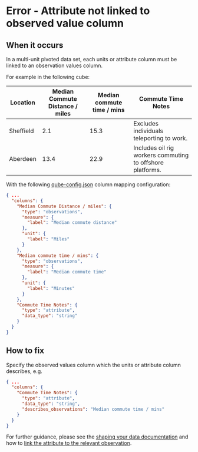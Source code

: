 # Error - Attribute not linked to observed value column

## When it occurs

In a multi-unit pivoted data set, each units or attribute column must be linked to an observation values column.

For example in the following cube:

| Location  | Median Commute Distance / miles | Median commute time / mins | Commute Time Notes                                        |
|-----------|---------------------------------|----------------------------|-----------------------------------------------------------|
| Sheffield | 2.1                             | 15.3                       | Excludes individuals teleporting to work.                 |
| Aberdeen  | 13.4                            | 22.9                       | Includes oil rig workers commuting to offshore platforms. |

With the following [qube-config.json](../../configuration/qube-config.md) column mapping configuration:

```json
{ ...
  "columns": {
    "Median Commute Distance / miles": {
      "type": "observations",
      "measure": {
        "label": "Median commute distance"
      },
      "unit": {
        "label": "Miles"
      }
    },
    "Median commute time / mins": {
      "type": "observations",
      "measure": {
        "label": "Median commute time"
      },
      "unit": {
        "label": "Minutes"
      }
    },
    "Commute Time Notes": {
      "type": "attribute",
      "data_type": "string"
    }
  }
}
```

## How to fix

Specify the observed values column which the units or attribute column describes, e.g.

```json
{ ...
  "columns": {
    "Commute Time Notes": {
      "type": "attribute",
      "data_type": "string",
      "describes_observations": "Median commute time / mins"
    }
  }
}
```

For further guidance, please see the [shaping your data documentation](../../shape-data/pivoted-shape.md) and how to [link the attribute to the relevant observation](../../configuration/columns/attributes.md#describing-observations).
